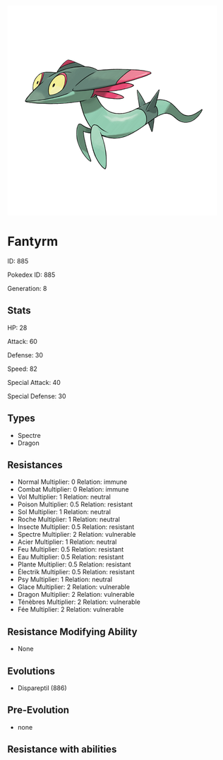 ![](https://raw.githubusercontent.com/PokeAPI/sprites/master/sprites/pokemon/other/official-artwork/885.png)

# Fantyrm
ID: 885

Pokedex ID: 885

Generation: 8

## Stats

HP: 28

Attack: 60

Defense: 30

Speed: 82

Special Attack: 40

Special Defense: 30

## Types

- Spectre
- Dragon
## Resistances

- Normal Multiplier: 0 Relation: immune
- Combat Multiplier: 0 Relation: immune
- Vol Multiplier: 1 Relation: neutral
- Poison Multiplier: 0.5 Relation: resistant
- Sol Multiplier: 1 Relation: neutral
- Roche Multiplier: 1 Relation: neutral
- Insecte Multiplier: 0.5 Relation: resistant
- Spectre Multiplier: 2 Relation: vulnerable
- Acier Multiplier: 1 Relation: neutral
- Feu Multiplier: 0.5 Relation: resistant
- Eau Multiplier: 0.5 Relation: resistant
- Plante Multiplier: 0.5 Relation: resistant
- Électrik Multiplier: 0.5 Relation: resistant
- Psy Multiplier: 1 Relation: neutral
- Glace Multiplier: 2 Relation: vulnerable
- Dragon Multiplier: 2 Relation: vulnerable
- Ténèbres Multiplier: 2 Relation: vulnerable
- Fée Multiplier: 2 Relation: vulnerable
## Resistance Modifying Ability

- None

## Evolutions

- Dispareptil (886)
## Pre-Evolution

- none

## Resistance with abilities
